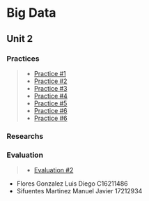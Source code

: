# Big Data

## Unit 2

### Practices

> - [Practice #1](https://github.com/ManuelSifuentes/BigData/tree/Unit_2/Unit_2/Practices/Practice01)
> - [Practice #2](https://github.com/ManuelSifuentes/BigData/tree/Unit_2/Unit_2/Practices/Practice02)
> - [Practice #3](https://github.com/ManuelSifuentes/BigData/tree/Unit_2/Unit_2/Practices/Practice03)
> - [Practice #4](https://github.com/ManuelSifuentes/BigData/tree/Unit_2/Unit_2/Practices/Practice04)
> - [Practice #5](https://github.com/ManuelSifuentes/BigData/tree/Unit_2/Unit_2/Practices/Practice05)
> - [Practice #6](https://github.com/ManuelSifuentes/BigData/tree/Unit_2/Unit_2/Practices/Practice06)
> - [Practice #6](https://github.com/ManuelSifuentes/BigData/tree/Unit_2/Unit_2/Practices/Practice07)

### Researchs

### Evaluation
> - [Evaluation #2](https://github.com/ManuelSifuentes/BigData/tree/Unit_2/Unit_2/Evaluation)

- Flores Gonzalez Luis Diego C16211486
- Sifuentes Martinez Manuel Javier 17212934
